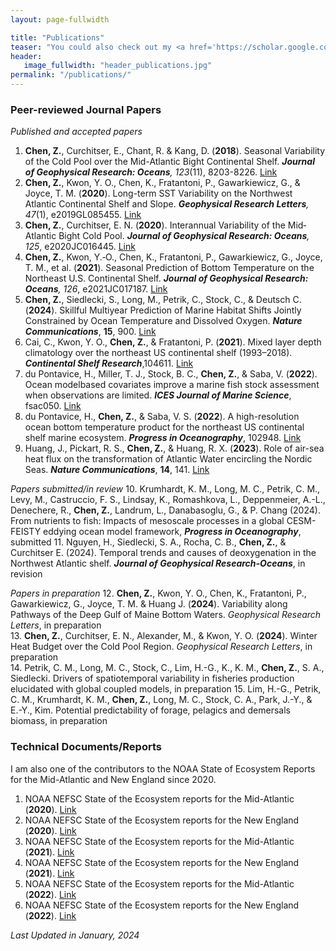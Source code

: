 ```yaml
---
layout: page-fullwidth

title: "Publications"
teaser: "You could also check out my <a href='https://scholar.google.com/citations?user=FxcW2lUAAAAJ&hl=en&authuser=1'>Google Scholar</a> and <a href='https://www.researchgate.net/profile/Zhuomin-Chen-3'>ResearchGate</a>."
header:
   image_fullwidth: "header_publications.jpg"
permalink: "/publications/"
---
```

### Peer-reviewed Journal Papers
<i>Published and accepted papers</i>
1. <b>Chen, Z.</b>, Curchitser, E., Chant, R. & Kang, D. (<b>2018</b>). Seasonal Variability of the Cold Pool over the Mid-Atlantic Bight Continental Shelf. <i><b>Journal of Geophysical Research: Oceans</b>, 123</i>(11), 8203-8226. <a href='https://doi.org/10.1029/2018JC014148'>Link</a>   
2. <b>Chen, Z.</b>, Kwon, Y. O., Chen, K., Fratantoni, P., Gawarkiewicz, G., & Joyce, T. M. (<b>2020</b>). Long-term SST Variability on the Northwest Atlantic Continental Shelf and Slope. <i><b>Geophysical Research Letters</b>, 47</i>(1), e2019GL085455. <a href='https://doi.org/10.1029/2019GL085455'>Link</a>   
3. <b>Chen, Z.</b>, Curchitser, E. N. (<b>2020</b>). Interannual Variability of the Mid‐Atlantic Bight Cold Pool. <i><b>Journal of Geophysical Research: Oceans</b>, 125</i>, e2020JC016445. <a href='https://doi.org/10.1029/2020JC016445'>Link</a>   
4. <b>Chen, Z.</b>, Kwon, Y.‐O., Chen, K., Fratantoni, P., Gawarkiewicz, G., Joyce, T. M., et al. (<b>2021</b>). Seasonal Prediction of Bottom Temperature on the Northeast U.S. Continental Shelf. <i><b>Journal of Geophysical Research: Oceans</b>, 126</i>, e2021JC017187. <a href='https://doi.org/10.1029/2021JC017187'>Link</a>   
5. <b>Chen, Z.</b>, Siedlecki, S., Long, M., Petrik, C., Stock, C., & Deutsch C. (<b>2024</b>). Skillful Multiyear Prediction of Marine Habitat Shifts Jointly Constrained by Ocean Temperature and Dissolved Oxygen. <i><b>Nature Communications</b></i>, <b>15</b>, 900. <a href='https://www.nature.com/articles/s41467-024-45016-5'>Link</a>    
6. Cai, C., Kwon, Y. O., <b>Chen, Z.</b>, & Fratantoni, P. (<b>2021</b>). Mixed layer depth climatology over the northeast US continental shelf (1993–2018). <i><b>Continental Shelf Research</b></i>,104611. <a href='https://doi.org/10.1016/j.csr.2021.104611'>Link</a>    
7. du Pontavice, H., Miller, T. J., Stock, B. C., <b>Chen, Z.</b>, & Saba, V. (<b>2022</b>). Ocean modelbased covariates improve a marine fish stock assessment when observations are limited. <i><b>ICES Journal of Marine Science</b></i>, fsac050. <a href='https://doi.org/10.1093/icesjms/fsac050'>Link</a>   
8. du Pontavice, H., <b>Chen, Z.</b>, & Saba, V. S. (<b>2022</b>). A high-resolution ocean bottom temperature product for the northeast US continental shelf marine ecosystem. <i><b>Progress in Oceanography</b></i>, 102948. <a href='https://doi.org/10.1016/j.pocean.2022.102948'>Link</a>
9. Huang, J., Pickart, R. S., <b>Chen, Z.</b>, & Huang, R. X. (<b>2023</b>). Role of air-sea heat flux on the transformation of Atlantic Water encircling the Nordic Seas. <i><b>Nature Communications</b></i>, <b>14</b>, 141. <a href='https://doi.org/10.1038/s41467-023-35889-3'>Link</a>   

<i>Papers submitted/in review</i>
10. Krumhardt, K. M., Long, M. C., Petrik, C. M., Levy, M., Castruccio, F. S., Lindsay, K., Romashkova, L., Deppenmeier, A.-L., Denechere, R., <b>Chen, Z.</b>, Landrum, L., Danabasoglu, G., & P. Chang (2024). From nutrients to fish: Impacts of mesoscale processes in a global CESM-FEISTY eddying ocean model framework, <i><b>Progress in Oceanography</b></i>, submitted
11. Nguyen, H., Siedlecki, S. A., Rocha, C. B., <b>Chen, Z.</b>, & Curchitser E. (2024). Temporal trends and causes of deoxygenation in the Northwest Atlantic shelf. <i><b>Journal of Geophysical Research-Oceans</b></i>, in revision

<i>Papers in preparation</i>
12. <b>Chen, Z.</b>, Kwon, Y. O., Chen, K., Fratantoni, P., Gawarkiewicz, G., Joyce, T. M. & Huang J. (<b>2024</b>). Variability along Pathways of the Deep Gulf of Maine Bottom Waters. <i>Geophysical Research Letters</i>, in preparation    
13. <b>Chen, Z.</b>, Curchitser, E. N., Alexander, M., & Kwon, Y. O. (<b>2024</b>). Winter Heat Budget over the Cold Pool Region. <i>Geophysical Research Letters</i>, in preparation   
14. Petrik, C. M., Long, M. C., Stock, C., Lim, H.-G., K., K. M., <b>Chen, Z.</b>, S. A., Siedlecki. Drivers of spatiotemporal variability in fisheries production elucidated with global coupled models, in preparation
15. Lim, H.-G., Petrik, C. M., Krumhardt, K. M., <b>Chen, Z.</b>, Long, M. C., Stock, C. A., Park, J.-Y., & E.-Y., Kim. Potential predictability of forage, pelagics and demersals biomass, in preparation

  
### Technical Documents/Reports
I am also one of the contributors to the NOAA State of Ecosystem Reports for the Mid-Atlantic and New England since 2020.   
1. NOAA NEFSC State of the Ecosystem reports for the Mid-Atlantic (<b>2020</b>). <a href='https://doi.org/10.25923/1f8j-d564'>Link</a>   
2. NOAA NEFSC State of the Ecosystem reports for the New England (<b>2020</b>).
 <a href='https://doi.org/10.25923/4tdk-eg57'>Link</a>    
3. NOAA NEFSC State of the Ecosystem reports for the Mid-Atlantic (<b>2021</b>).
 <a href='https://doi.org/10.25923/jd1w-dc26'>Link</a>
4. NOAA NEFSC State of the Ecosystem reports for the New England (<b>2021</b>).
 <a href='https://doi.org/10.25923/6pww-mw45'>Link</a>   
5. NOAA NEFSC State of the Ecosystem reports for the Mid-Atlantic (<b>2022</b>). <a href='https://doi.org/10.25923/5s5y-0h81'>Link</a>
6. NOAA NEFSC State of the Ecosystem reports for the New England (<b>2022</b>). <a href='https://doi.org/10.25923/ypv2-mw79'>Link</a>

*<i> Last Updated in January, 2024</i>*
